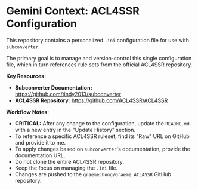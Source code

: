 # Gemini Context: ACL4SSR Configuration

This repository contains a personalized `.ini` configuration file for use with `subconverter`. 

The primary goal is to manage and version-control this single configuration file, which in turn references rule sets from the official ACL4SSR repository.

**Key Resources:**
- **Subconverter Documentation:** https://github.com/tindy2013/subconverter
- **ACL4SSR Repository:** https://github.com/ACL4SSR/ACL4SSR

**Workflow Notes:**
- **CRITICAL:** After any change to the configuration, update the `README.md` with a new entry in the "Update History" section.
- To reference a specific ACL4SSR ruleset, find its "Raw" URL on GitHub and provide it to me.
- To apply changes based on `subconverter`'s documentation, provide the documentation URL.
- Do not clone the entire ACL4SSR repository.
- Keep the focus on managing the `.ini` file.
- Changes are pushed to the `graemechung/Graeme_ACL4SSR` GitHub repository.

